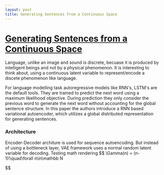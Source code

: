 ```yaml
---
layout: post
title: Generating Sentences from a Continuous Space
---
```

# [Generating Sentences from a Continuous Space](https://arxiv.org/abs/1511.06349)

Language, unlike an image and sound is discrete, becuase it is produced by intelligent beings and not by a physical phenomenon. It is interesting to think about, using a continuous latent variable to represent/encode a discete phenomenon like language.

For language modelling task autoregressive models like RNN's, LSTM's are the default tools. They are trained to predict the next word using a maximum likelihood objective. During prediction they only consider the previous word to generate the next word without accounting for the global sentence structure. In this paper the authors introduce a RNN based variational autoencoder, which utilizes a global distributed representation for generating sentences.


### Architecture
Encoder-Decoder architure is used for sequence autoencoding. But instead of using a bottleneck layer, VAE framework uses a normal random latent variable for decoding. 
Testing math rendering
$$
\Gamma(n) = (n-1)!\quad\forall
n\in\mathbb N

$$

<!--stackedit_data:
eyJoaXN0b3J5IjpbLTcxMTI4NzE4LDU0NTIxNzk2LC0zODU4OD
kxMTRdfQ==
-->